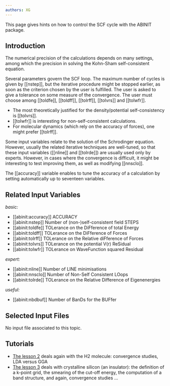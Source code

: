 ```yaml
---
authors: XG
---
```

<!--
This file is automatically generated by mksite.py. All changes will be lost.
Change the input yaml files or the python code
-->

This page gives hints on how to control the SCF cycle with the ABINIT package.

## Introduction

The numerical precision of the calculations depends on many settings, among
which the precision in solving the Kohn-Sham self-consistent equation.

Several parameters govern the SCF loop. The maximum number of cycles is given
by [[nstep]], but the iterative procedure might be stopped earlier, as soon as
the criterion chosen by the user is fulfilled. The user is asked to give a
tolerance on some measure of the convergence. The user must choose among
[[toldfe]], [[toldff]], [[tolrff]], [[tolvrs]] and [[tolwfr]].

  * The most theoretically justified for the density/potential self-consistency is [[tolvrs]].
  * [[tolwfr]] is interesting for non-self-consistent calculations.
  * For molecular dynamics (which rely on the accuracy of forces), one might prefer [[tolrff]].

Some input variables relate to the solution of the Schrodinger equation.
However, usually the related iterative techniques are well-tuned, so that
these input variables ([[nline]] and [[tolrde]]) are usually used only by
experts. However, in cases where the convergence is difficult, it might be
interesting to test improving them, as well as modifying [[nnsclo]].

The [[accuracy]] variable enables to tune the accuracy of a calculation by
setting automatically up to seventeen variables.



## Related Input Variables

*basic:*

- [[abinit:accuracy]]  ACCURACY
- [[abinit:nstep]]  Number of (non-)self-consistent field STEPS
- [[abinit:toldfe]]  TOLerance on the DiFference of total Energy
- [[abinit:toldff]]  TOLerance on the DiFference of Forces
- [[abinit:tolrff]]  TOLerance on the Relative diFference of Forces
- [[abinit:tolvrs]]  TOLerance on the potential V(r) ReSidual
- [[abinit:tolwfr]]  TOLerance on WaveFunction squared Residual
 
*expert:*

- [[abinit:nline]]  Number of LINE minimisations
- [[abinit:nnsclo]]  Number of Non-Self Consistent LOops
- [[abinit:tolrde]]  TOLerance on the Relative Difference of Eigenenergies
 
*useful:*

- [[abinit:nbdbuf]]  Number of BanDs for the BUFfer
 

## Selected Input Files

No input file associated to this topic.

## Tutorials

* [The lesson 2](../../tutorial/generated_files/lesson_base2.html) deals again with the H2 molecule: convergence studies, LDA versus GGA 
* [The lesson 3](../../tutorial/generated_files/lesson_base3.html) deals with crystalline silicon (an insulator): the definition of a k-point grid, the smearing of the cut-off energy, the computation of a band structure, and again, convergence studies ...

